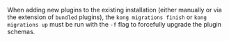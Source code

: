 When adding new plugins to the existing installation (either manually or via the extension of `bundled` plugins), the `kong migrations finish` or `kong migrations up` must be run with the `-f` flag to forcefully upgrade the plugin schemas.